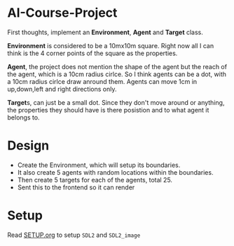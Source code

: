 # AI-Course-Project

First thoughts, implement an **Environment**, **Agent** and **Target** class.

**Environment** is considered to be a 10mx10m square. Right now all I
can think is the 4 corner points of the square as the properties.

**Agent**, the project does not mention the shape of the agent but the
reach of the agent, which is a 10cm radius cirlce. So I think agents
can be a dot, with a 10cm radius cirlce draw anround them. Agents can
move 1cm in up,down,left and right directions only.

**Target**s, can just be a small dot. Since they don't move around or
anything, the properties they should have is there posistion and to
what agent it belongs to.

# Design

  * Create the Environment, which will setup its boundaries.
  * It also create 5 agents with random locations within the boundaries.
  * Then create 5 targets for each of the agents, total 25.
  * Sent this to the frontend so it can render

# Setup

Read [SETUP.org](./docs/SETUP.org) to setup `SDL2` and `SDL2_image`
